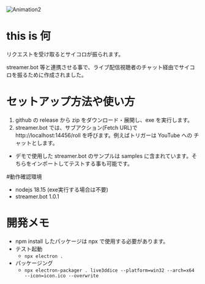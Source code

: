 ![Animation2](https://github.com/user-attachments/assets/53dd08b2-9dc5-44dd-9245-e0926e82b2fb)

# this is 何

リクエストを受け取るとサイコロが振られます。

streamer.bot 等と連携させる事で、ライブ配信視聴者のチャット経由でサイコロを振るために作成されました。

# セットアップ方法や使い方

1. github の release から zip をダウンロード・展開し、exe を実行します。
2. streamer.bot では、サブアクション(Fetch URL)で http://localhost:14456/roll を呼びます。例えばトリガーは YouTube への チャットとします。

* デモで使用した streamer.bot のサンプルは samples に含まれています。そちらをインポートしてテストする事も可能です。

#動作確認環境
- nodejs 18.15 (exe実行する場合は不要)
- streamer.bot 1.0.1

# 開発メモ
- npm install したパッケージは npx で使用する必要があります。
- テスト起動
  - ```npx electron .```
- パッケージング
  - ```npx electron-packager . live3ddice --platform=win32 --arch=x64 --icon=icon.ico --overwrite```
